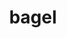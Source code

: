 ---
layout: food&drink
title: bagel
emoji: bagel
permalink: 🥯.html
image: assets/img/3moji/bagel.png
---